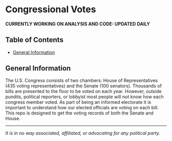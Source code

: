 # Congressional Votes
<h4>CURRENTLY WORKING ON ANALYSIS AND CODE: UPDATED DAILY</h4>

## Table of Contents

* [General Information](#general-information)

## General Information
<p>The U.S. Congress consists of two chambers: House of Representatives (435 voting representatives) and the Senate (100 senators).  Thousands of bills are presented to the floor to be voted on each year.  However, outside pundits, political reporters, or lobbyist most people will not know how each congress member voted.  As part of being an informed electorate it is important to understand how our elected officials are voting on each bill.  This repo is designed to get the voting records of both the Senate and House.</p><hr>
<p style="font-style: italic;">It is in no way associated, affiliated, or advocating for any political party.</p> 